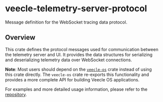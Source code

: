 # veecle-telemetry-server-protocol

Message definition for the WebSocket tracing data protocol.

## Overview

This crate defines the protocol messages used for communication between the telemetry server and UI.
It provides the data structures for serializing and deserializing telemetry data over WebSocket connections.

**Note**: Most users should depend on the [`veecle-os`](https://crates.io/crates/veecle-os) crate instead of using this crate directly.
The `veecle-os` crate re-exports this functionality and provides a more complete API for building Veecle OS applications.

For examples and more detailed usage information, please refer to the [repository](https://github.com/veecle/veecle-os).
